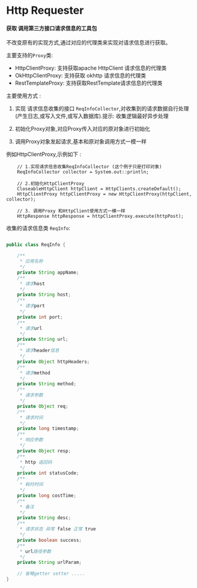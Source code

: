 Http Requester
==================

#### 获取 调用第三方接口请求信息的工具包

不改变原有的实现方式,通过对应的代理类来实现对请求信息进行获取。



主要支持的`Proxy`类: 

- HttpClientProxy: 支持获取apache HttpClient 请求信息的代理类
- OkHttpClientProxy: 支持获取 okhttp 请求信息的代理类
- RestTemplateProxy: 支持获取RestTemplate请求信息的代理类


主要使用方式 : 

1. 实现 请求信息收集的接口 `ReqInfoCollector`,对收集到的请求数据自行处理(产生日志,或写入文件,或写入数据库).提示: 收集逻辑最好异步处理 

2. 初始化Proxy对象,对应Proxy传入对应的原对象进行初始化

3. 调用Proxy对象发起请求,基本和原对象调用方式一模一样


例如HttpClientProxy,示例如下 : 


```
    // 1.实现请求信息收集ReqInfoCollector (这个例子只是打印对象) 
    ReqInfoCollector collector = System.out::println;

    // 2.初始化HttpClientProxy
    CloseableHttpClient httpClient = HttpClients.createDefault();
    HttpClientProxy httpClientProxy = new HttpClientProxy(httpClient, collector);

    // 3. 调用Proxy 和HttpClient使用方式一模一样
    HttpResponse httpResponse = httpClientProxy.execute(httpPost);

```

收集的请求信息类 `ReqInfo`:
```java

public class ReqInfo {

    /**
     * 应用名称
     */
    private String appName;
    /**
     * 请求host
     */
    private String host;
    /**
     * 请求port
     */
    private int port;
    /**
     * 请求url
     */
    private String url;
    /**
     * 请求header信息
     */
    private Object httpHeaders;
    /**
     * 请求method
     */
    private String method;
    /**
     * 请求参数
     */
    private Object req;
    /**
     * 请求时间
     */
    private long timestamp;
    /**
     * 响应参数
     */
    private Object resp;
    /**
     * http 返回码
     */
    private int statusCode;
    /**
     * 耗时时间
     */
    private long costTime;
    /**
     * 备注
     */
    private String desc;
    /**
     * 请求状态 异常 false 正常 true
     */
    private boolean success;
    /**
     * url路径参数
     */
    private String urlParam;
    
    // 省略getter setter .....
}

```

